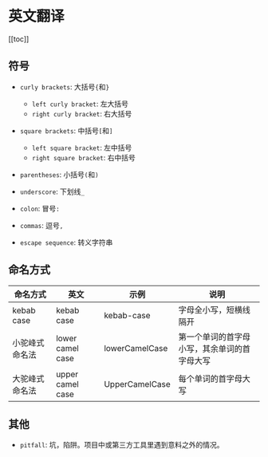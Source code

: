 # 英文翻译

[[toc]]

## 符号

- `curly brackets`: 大括号`{`和`}`
  - `left curly bracket`: 左大括号
  - `right curly bracket`: 右大括号
- `square brackets`: 中括号`[`和`]`
  - `left square bracket`: 左中括号
  - `right square bracket`: 右中括号
- `parentheses`: 小括号`(`和`)`
- `underscore`: 下划线`_`
- `colon`: 冒号`:`
- `commas`: 逗号`,`

- `escape sequence`: 转义字符串

## 命名方式

| 命名方式       | 英文             | 示例           | 说明                                         |
| -------------- | ---------------- | -------------- | -------------------------------------------- |
| kebab case     | kebab case       | kebab-case     | 字母全小写，短横线隔开                       |
| 小驼峰式命名法 | lower camel case | lowerCamelCase | 第一个单词的首字母小写，其余单词的首字母大写 |
| 大驼峰式命名法 | upper camel case | UpperCamelCase | 每个单词的首字母大写                         |

## 其他

- `pitfall`: 坑，陷阱。项目中或第三方工具里遇到意料之外的情况。
